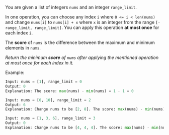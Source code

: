 You are given a list of integers `nums` and an integer `range_limit`.

In one operation, you can choose any index `i` where `0 <= i < len(nums)` and change `nums[i]` to `nums[i] + x` where `x` is an integer from the range `[-range_limit, range_limit]`. You can apply this operation **at most once** for each index `i`.

The **score** of `nums` is the difference between the maximum and minimum elements in `nums`.

_Return the minimum **score** of `nums` after applying the mentioned operation at most once for each index in it._

Example:
```python
Input: nums = [1], range_limit = 0
Output: 0
Explanation: The score: max(nums) - min(nums) = 1 - 1 = 0

Input: nums = [0, 10], range_limit = 2
Output: 6
Explanation: Change nums to be [2, 8]. The score: max(nums) - min(nums) = 8 - 2 = 6

Input: nums = [1, 3, 6], range_limit = 3
Output: 0
Explanation: Change nums to be [4, 4, 4]. The score: max(nums) - min(nums) = 4 - 4 = 0
```
